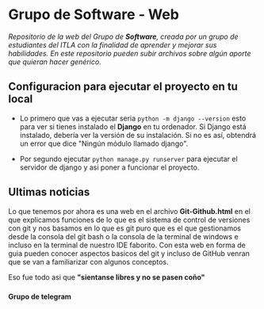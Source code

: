 # Grupo de Software - Web  
*Repositorio de la web del Grupo de **Software**, creada por un grupo de estudiantes del ITLA con la finalidad de aprender y mejorar sus habilidades. En este repositorio pueden subir archivos sobre algún aporte que quieran hacer genérico.*

## Configuracion para ejecutar el proyecto en tu  local
- Lo primero que vas a ejecutar seria `python -m django --version` esto para ver si tienes instalado el **Django** en tu ordenador. Si Django está instalado, debería ver la versión de su instalación. Si no es así, obtendrá un error que dice "Ningún módulo llamado django".

- Por segundo ejecutar `python manage.py runserver` para ejecutar el servidor de django y asi poner a funcionar el proyecto.


###


## Ultimas noticias
Lo que tenemos por ahora es una web en el archivo **Git-Github.html** en el que explicamos funciones de lo que es el sistema de control de versiones con git y nos basamos en lo que es git puro que es el que gestionamos desde la consola del git bash o la consola de la terminal de windows e incluso en la terminal de nuestro IDE faborito. Con esta web en forma de guia pueden conocer aspectos basicos del git y incluso de GitHub venran que se van a familiarizar con algunos conceptos.

Eso fue todo asi que **"sientanse libres y no se pasen coño"** <br>
###  
<a src="https://t.me/+Rnl6Z53r9PxiMzNh">  
    <b>Grupo de telegram</b>  
</a>